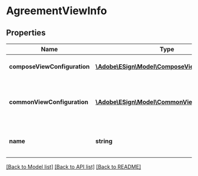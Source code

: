 # AgreementViewInfo

## Properties
Name | Type | Description | Notes
------------ | ------------- | ------------- | -------------
**composeViewConfiguration** | [**\Adobe\ESign\Model\ComposeViewConfiguration**](ComposeViewConfiguration.md) | Compose page view configuration | [optional] 
**commonViewConfiguration** | [**\Adobe\ESign\Model\CommonViewConfiguration**](CommonViewConfiguration.md) | Common view configuration for all the available views | [optional] 
**name** | **string** | Name of the requested agreement view | [optional] 

[[Back to Model list]](../README.md#documentation-for-models) [[Back to API list]](../README.md#documentation-for-api-endpoints) [[Back to README]](../README.md)


